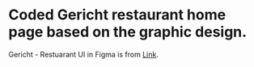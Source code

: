 # Coded Gericht restaurant home page based on the graphic design.

Gericht - Restuarant UI in Figma is from [Link](https://ui8.net/iqonicdesign/products/gericht-restaurant-website-ui-in-figma).